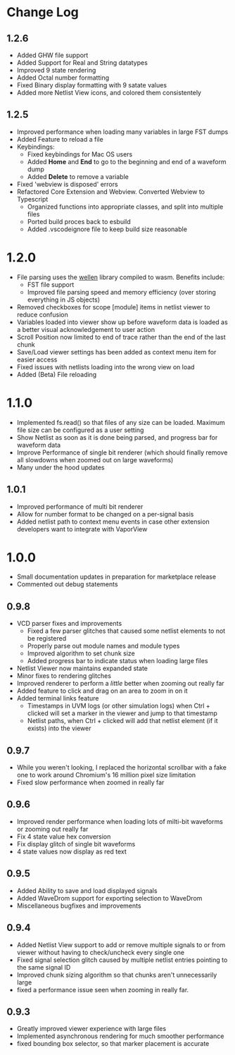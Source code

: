 # Change Log

## 1.2.6

- Added GHW file support
- Added Support for Real and String datatypes
- Improved 9 state rendering
- Added Octal number formatting
- Fixed Binary display formatting with 9 satate values
- Added more Netlist View icons, and colored them consistentely

## 1.2.5

- Improved performance when loading many variables in large FST dumps
- Added Feature to reload a file
- Keybindings:
  - Fixed keybindings for Mac OS users
  - Added **Home** and **End** to go to the beginning and end of a waveform dump
  - Added **Delete** to remove a variable
- Fixed 'webview is disposed' errors
- Refactored Core Extension and Webview. Converted Webview to Typescript
  - Organized functions into appropriate classes, and split into multiple files
  - Ported build proces back to esbuild
  - Added .vscodeignore file to keep build size reasonable

# 1.2.0

- File parsing uses the [wellen](https://github.com/ekiwi/wellen/tree/new-api) library compiled to wasm. Benefits include:
  - FST file support
  - Improved file parsing speed and memory efficiency (over storing everything in JS objects)
- Removed checkboxes for scope \[module\] items in netlist viewer to reduce confusion
- Variables loaded into viewer show up before waveform data is loaded as a better visual acknowledgement to user action
- Scroll Position now limited to end of trace rather than the end of the last chunk
- Save/Load viewer settings has been added as context menu item for easier access
- Fixed issues with netlists loading into the wrong view on load
- Added (Beta) File reloading

# 1.1.0

- Implemented fs.read() so that files of any size can be loaded. Maximum file size can be configured as a user setting
- Show Netlist as soon as it is done being parsed, and progress bar for waveform data
- Improve Performance of single bit renderer (which should finally remove all slowdowns when zoomed out on large waveforms)
- Many under the hood updates

## 1.0.1

- Improved performance of multi bit renderer
- Allow for number format to be changed on a per-signal basis
- Added netlist path to context menu events in case other extension developers want to integrate with VaporView

# 1.0.0

- Small documentation updates in preparation for marketplace release
- Commented out debug statements

## 0.9.8

- VCD parser fixes and improvements
  - Fixed a few parser glitches that caused some netlist elements to not be registered
  - Properly parse out module names and module types
  - Improved algorithm to set chunk size
  - Added progress bar to indicate status when loading large files
- Netlist Viewer now maintains expanded state
- Minor fixes to rendering glitches
- Improved renderer to perform a _little_ better when zooming out really far
- Added feature to click and drag on an area to zoom in on it
- Added terminal links feature
  - Timestamps in UVM logs (or other simulation logs) when Ctrl + clicked will set a marker in the viewer and jump to that timestamp
  - Netlist paths, when Ctrl + clicked will add that netlist element (if it exists) into the viewer

## 0.9.7

- While you weren't looking, I replaced the horizontal scrollbar with a fake one to work around Chromium's 16 million pixel size limitation
- Fixed slow performance when zoomed in really far

## 0.9.6

- Improved render performance when loading lots of milti-bit waveforms or zooming out really far
- Fix 4 state value hex conversion
- Fix display glitch of single bit waveforms
- 4 state values now display as red text

## 0.9.5

- Added Ability to save and load displayed signals
- Added WaveDrom support for exporting selection to WaveDrom
- Miscellaneous bugfixes and improvements

## 0.9.4

- Added Netlist View support to add or remove multiple signals to or from viewer without having to check/uncheck every single one
- Fixed signal selection glitch caused by multiple netlist entries pointing to the same signal ID
- Improved chunk sizing algorithm so that chunks aren't unnecessarily large
- fixed a performance issue seen when zooming in really far.

## 0.9.3

- Greatly improved viewer experience with large files
- Implemented asynchronous rendering for much smoother performance
- fixed bounding box selector, so that marker placement is accurate
